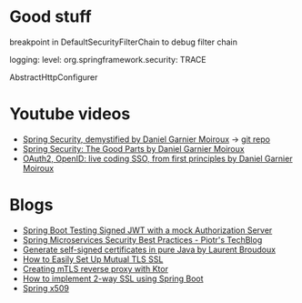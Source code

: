 # Good stuff

breakpoint in DefaultSecurityFilterChain to debug filter chain

logging:
  level:
    org.springframework.security: TRACE

AbstractHttpConfigurer

# Youtube videos

- [Spring Security, demystified by Daniel Garnier Moiroux](https://www.youtube.com/watch?v=iJ2muJniikY) -> [git repo](https://github.com/Kehrlann/spring-security-workshop-code)
- [Spring Security: The Good Parts by Daniel Garnier Moiroux](https://www.youtube.com/watch?v=TrCLf9zAQfs)
- [OAuth2, OpenID: live coding SSO, from first principles by Daniel Garnier Moiroux](https://www.youtube.com/watch?v=wP4TVTvYL0Y)

# Blogs

- [Spring Boot Testing Signed JWT with a mock Authorization Server](https://chancharles.medium.com/spring-boot-testing-signed-jwt-with-a-mock-authorization-server-f2907ec07175)
- [Spring Microservices Security Best Practices - Piotr's TechBlog](https://piotrminkowski.com/2021/05/26/spring-microservices-security-best-practices/)
- [Generate self-signed certificates in pure Java by Laurent Broudoux](https://medium.com/@lbroudoux/generate-self-signed-certificates-in-pure-java-83d3ad94b75)
- [How to Easily Set Up Mutual TLS SSL](https://dzone.com/articles/hakky54mutual-tls-1)
- [Creating mTLS reverse proxy with Ktor](https://fi5t.xyz/en/posts/reverse-proxy-with-mtls-and-ktor/)
- [How to implement 2-way SSL using Spring Boot](https://aurigait.com/blog/how-to-implement-2-way-ssl-using-spring-boot/)
- [Spring x509](https://docs.spring.io/spring-security/reference/reactive/authentication/x509.html)
